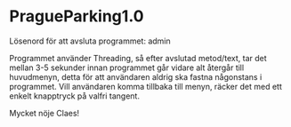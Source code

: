 # PragueParking1.0

Lösenord för att avsluta programmet: admin

Programmet använder Threading, så efter avslutad metod/text, tar det mellan 3-5 sekunder innan programmet går vidare alt återgår till huvudmenyn, detta för att användaren aldrig ska fastna någonstans i programmet. Vill användaren komma tillbaka till menyn, räcker det med ett enkelt knapptryck på valfri tangent.


Mycket nöje Claes!








